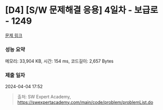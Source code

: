 # [D4] [S/W 문제해결 응용] 4일차 - 보급로 - 1249 

[문제 링크](https://swexpertacademy.com/main/code/problem/problemDetail.do?contestProbId=AV15QRX6APsCFAYD) 

### 성능 요약

메모리: 33,904 KB, 시간: 154 ms, 코드길이: 2,657 Bytes

### 제출 일자

2024-04-04 17:52



> 출처: SW Expert Academy, https://swexpertacademy.com/main/code/problem/problemList.do